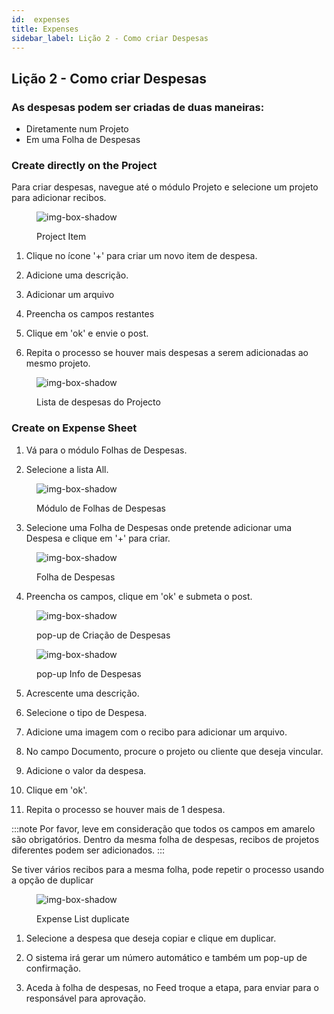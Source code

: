 ```yaml
---
id:  expenses
title: Expenses
sidebar_label: Lição 2 - Como criar Despesas
---
```


## Lição 2 - Como criar Despesas 

<h3>
As despesas podem ser criadas de duas maneiras:</h3>

- Diretamente num Projeto
- Em uma Folha de Despesas
### Create directly on the Project


Para criar despesas, navegue até o módulo Projeto e selecione um projeto para adicionar recibos.

<figure>

![img-box-shadow](/img/university/university-expenses-3-project.png)
<figcaption>Project Item</figcaption>
</figure>

1. Clique no ícone '+' para criar um novo item de despesa.

2. Adicione uma descrição.

3. Adicionar um arquivo

4. Preencha os campos restantes

5. Clique em 'ok' e envie o post.

6. Repita o processo se houver mais despesas a serem adicionadas ao mesmo projeto.

<figure>

![img-box-shadow](/img/university/university-expenses-6-project-list.png)
<figcaption>Lista de despesas do Projecto</figcaption>
</figure>

### Create on Expense Sheet

1. Vá para o módulo Folhas de Despesas.

2. Selecione a lista All.

<figure>

![img-box-shadow](/img/university/university-expense-sheets-1.png)
<figcaption>Módulo de Folhas de Despesas</figcaption>
</figure>

3. Selecione uma Folha de Despesas onde pretende adicionar uma Despesa e clique em '+' para criar.

<figure>

![img-box-shadow](/img/university/university-expenses-1-creation.png)
<figcaption>Folha de Despesas</figcaption>
</figure>

4. Preencha os campos, clique em 'ok' e submeta o post.

<figure>

![img-box-shadow](/img/university/university-expenses-2.png)
<figcaption>pop-up de Criação de Despesas</figcaption>
</figure>


<figure>

![img-box-shadow](/img/university/university-expenses-4.png)
<figcaption>pop-up Info de Despesas</figcaption>
</figure>

5. Acrescente uma descrição.

6. Selecione o tipo de Despesa.

7. Adicione uma imagem com o recibo para adicionar um arquivo.

8. No campo Documento, procure o projeto ou cliente que deseja vincular.

9. Adicione o valor da despesa.

10. Clique em 'ok'.

11. Repita o processo se houver mais de 1 despesa.


:::note
Por favor, leve em consideração que todos os campos em amarelo são obrigatórios.
Dentro da mesma folha de despesas, recibos de projetos diferentes podem ser adicionados.
:::

Se tiver vários recibos para a mesma folha, pode repetir o processo usando a opção de duplicar

<figure>

![img-box-shadow](/img/university/university-expenses-5.png)
<figcaption>Expense List duplicate</figcaption>
</figure>

1. Selecione a despesa que deseja copiar e clique em duplicar.

2. O sistema irá gerar um número automático e também um pop-up de confirmação.

3. Aceda à folha de despesas, no Feed troque a etapa, para enviar para o responsável para aprovação.


